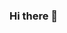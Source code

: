 ### Hi there 👋

<!--
**ankushkalra/ankushkalra** is a ✨ _special_ ✨ repository because its `README.md` (this file) appears on your GitHub profile.

![Ankush's github stats](https://github-readme-stats.vercel.app/api?username=ankushkalra&count_private=true&theme=cobalt&show_icons=true)

Here are some ideas to get you started:

- 🔭 I’m currently working on ...
- 🌱 I’m currently learning ...
- 👯 I’m looking to collaborate on ...
- 🤔 I’m looking for help with ...
- 💬 Ask me about ...
- 📫 How to reach me: ...
- 😄 Pronouns: ...
- ⚡ Fun fact: ...
-->
